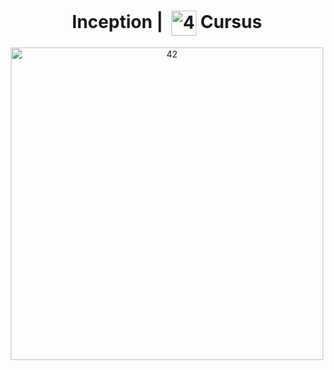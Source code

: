 <!--HEADER-->
<h1 align="center"> Inception | 
  <picture>
  <source media="(prefers-color-scheme: dark)" srcset="https://cdn.simpleicons.org/42/white">
  <img alt="42" width=40 align="center" src="https://cdn.simpleicons.org/42/Black">
 </picture>
 Cursus 
  <!--<img alt="Complete" src="https://raw.githubusercontent.com/Mqxx/GitHub-Markdown/main/blockquotes/badge/dark-theme/complete.svg">-->
</h1>
<!--FINISH HEADER-->

<div align="center">
<img  alt="42" width=500 align="center" src="https://github.com/josephcheel/readme/blob/3403dbb3fbb528c345a29466b1e38789ecfb631a/resources/inception/Scheme.png"> 
</div>
<!--
### What is Docker?
### What is docker compose and docker-compose.yml
### What is a Container?
### What is an Image?
### What is a Volume?
### What is a Dockerfile and .dockerignore
### What is config and tools directory for?
### What is a .env file?
### NGINX
### TLSv1.2 or TLSv1.3

### WORDPRESS
### PHP-fpm(without nginx)
### MariaDB
-->

